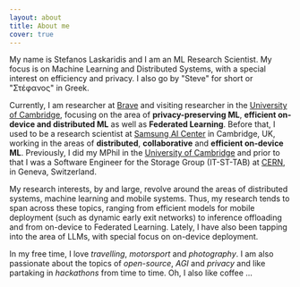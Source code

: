 ```yaml
---
layout: about
title: About me
cover: true
---
```


My name is Stefanos Laskaridis and I am an ML Research Scientist. My focus is on Machine Learning and Distributed Systems, with a special interest on efficiency and privacy. I also go by "Steve" for short or "Στέφανος" in Greek.

Currently, I am researcher at [Brave](https://brave.com) and visiting researcher in the [University of Cambridge](https://www.cst.cam.ac.uk/people/sl829), focusing on the area of **privacy-preserving ML**, **efficient on-device and distributed ML** as well as **Federated Learning**. Before that, I used to be a research scientist at [Samsung AI Center](https://research.samsung.com/aicentre_cambridge) in Cambridge, UK, working in the areas of **distributed**, **collaborative** and **efficient on-device ML**.
Previously, I did my MPhil in the [University of Cambridge](https://www.cst.cam.ac.uk/) and prior to that I was a Software Engineer for the Storage Group (IT-ST-TAB) at [CERN](https://cern.ch), in Geneva, Switzerland.

My research interests, by and large, revolve around the areas of distributed systems, machine learning and mobile systems. Thus, my research tends to span across these topics, ranging from efficient models for mobile deployment (such as dynamic early exit networks) to inference offloading and from on-device to Federated Learning. Lately, I have also been tapping into the area of LLMs, with special focus on on-device deployment.

In my free time, I love _travelling_, _motorsport_ and _photography_. I am also passionate about the topics of _open-source_, _AGI_ and _privacy_ and like partaking in _hackathons_ from time to time. Oh, I also like coffee ...